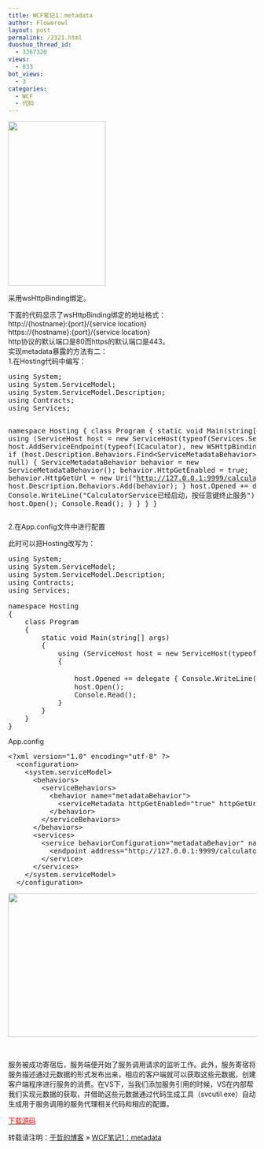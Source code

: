 ```yaml
---
title: WCF笔记1：metadata
author: Flowerowl
layout: post
permalink: /2321.html
duoshuo_thread_id:
  - 3367320
views:
  - 833
bot_views:
  - 3
categories:
  - WCF
  - 代码
---
```

[<img class="alignnone size-full wp-image-2322" title="project" src="http://lazynight.me/wp-content/uploads/2012/06/project.gif" alt="" width="198" height="334" />][1]

采用wsHttpBinding绑定。

<div>
  下面的代码显示了wsHttpBinding绑定的地址格式：
</div>

<div>
  http://{hostname}:{port}/{service location}
</div>

<div>
  https://{hostname}:{port}/{service location}
</div>

<div>
  http协议的默认端口是80而https的默认端口是443。
</div>

<div>
</div>

<div>
  实现metadata暴露的方法有二：
</div>

<div>
  1.在Hosting代码中编写：
</div>

<div>
  <pre class="lang:default decode:true ">using System;
using System.ServiceModel;
using System.ServiceModel.Description;
using Contracts;
using Services;

namespace Hosting
{
    class Program
    {
        static void Main(string[] args)
        {
            using (ServiceHost host = new ServiceHost(typeof(Services.Services)))
            {
                host.AddServiceEndpoint(typeof(ICaculator), new WSHttpBinding(), "http://127.0.0.1:9999/calculatorservice");
                if (host.Description.Behaviors.Find&lt;ServiceMetadataBehavior&gt;() == null)
                {
                    ServiceMetadataBehavior behavior = new ServiceMetadataBehavior();
                    behavior.HttpGetEnabled = true;
                    behavior.HttpGetUrl = new Uri("http://127.0.0.1:9999/calculatorservice/metadata");
                    host.Description.Behaviors.Add(behavior);
                }
                host.Opened += delegate { Console.WriteLine("CalculatorService已经启动，按任意键终止服务"); };
                host.Open();
                Console.Read();
            }
        }
    }
}</pre>
  
  <p>
    2.在App.config文件中进行配置
  </p>
  
  <p>
    此时可以把Hosting改写为：
  </p>
  
  <pre class="lang:default decode:true ">using System;
using System.ServiceModel;
using System.ServiceModel.Description;
using Contracts;
using Services;

namespace Hosting
{
    class Program
    {
        static void Main(string[] args)
        {
            using (ServiceHost host = new ServiceHost(typeof(Services.Services)))
            {

                host.Opened += delegate { Console.WriteLine("CalculatorService已经启动，按任意键终止服务"); };
                host.Open();
                Console.Read();
            }
        }
    }
}</pre>
  
  <p>
    App.config
  </p>
  
  <pre class="lang:default decode:true ">&lt;?xml version="1.0" encoding="utf-8" ?&gt;
  &lt;configuration&gt;
    &lt;system.serviceModel&gt;
      &lt;behaviors&gt;
        &lt;serviceBehaviors&gt;
          &lt;behavior name="metadataBehavior"&gt;
            &lt;serviceMetadata httpGetEnabled="true" httpGetUrl="http://127.0.0.1:9999/calculatorservice/metadata"/&gt;
          &lt;/behavior&gt;
        &lt;/serviceBehaviors&gt;
      &lt;/behaviors&gt;
      &lt;services&gt;
        &lt;service behaviorConfiguration="metadataBehavior" name="Services.Services"&gt;
          &lt;endpoint address="http://127.0.0.1:9999/calculatorservice" binding="wsHttpBinding" contract="Contracts.ICaculator"/&gt;
        &lt;/service&gt;
      &lt;/services&gt;
    &lt;/system.serviceModel&gt;
  &lt;/configuration&gt;</pre>
  
  <p>
    <a href="http://lazynight.me/wp-content/uploads/2012/06/metadata.gif"><img class="alignnone size-full wp-image-2323" title="metadata" src="http://lazynight.me/wp-content/uploads/2012/06/metadata.gif" alt="" width="536" height="292" /></a>
  </p>
  
  <p>
    &nbsp;
  </p>
  
  <p>
    服务被成功寄宿后，服务端便开始了服务调用请求的监听工作。此外，服务寄宿将服务描述通过元数据的形式发布出来，相应的客户端就可以获取这些元数据，创建客户端程序进行服务的消费。在VS下，当我们添加服务引用的时候，VS在内部帮我们实现元数据的获取，并借助这些元数据通过代码生成工具（svcutil.exe）自动生成用于服务调用的服务代理相关代码和相应的配置。
  </p>
  
  <p>
    <span style="color: #ff0000;"><a href="http://dl.dbank.com/c0tnvq4hky"><span style="color: #ff0000;">下载源码</span></a></span>
  </p>
</div>

转载请注明：[于哲的博客][2] &raquo; [WCF笔记1：metadata][3]

 [1]: http://lazynight.me/wp-content/uploads/2012/06/project.gif
 [2]: http://localhost/wordpress
 [3]: http://localhost/wordpress/2321.html